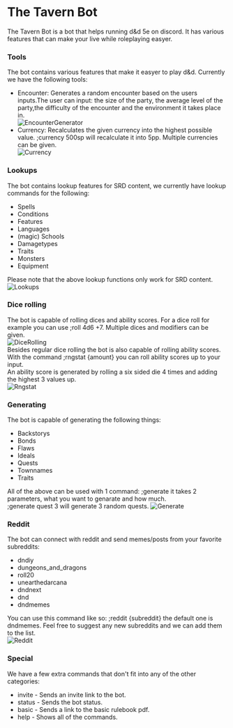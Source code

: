 # The Tavern Bot
The Tavern Bot is a bot that helps running d&d 5e on discord.
It has various features that can make your live while roleplaying easyer.

### Tools
The bot contains various features that make it easyer to play d&d.
Currently we have the following tools:
* Encounter: Generates a random encounter based on the users inputs.The user can input: the size of the party, the average level of the party,the difficulty of the encounter and the environment it takes place in. <br>
![EncounterGenerator](https://github.com/RubenJ01/rewrite/blob/master/samples/EncounterGen.PNG)
* Currency: Recalculates the given currency into the highest possible value. ;currency 500sp will recalculate it into 5pp.
Multiple currencies can be given. <br>
![Currency](https://github.com/RubenJ01/rewrite/blob/master/samples/Currency.PNG)

### Lookups
The bot contains lookup features for SRD content, we currently have lookup
commands for the following:
* Spells
* Conditions
* Features
* Languages
* (magic) Schools
* Damagetypes
* Traits
* Monsters
* Equipment

Please note that the above lookup functions only work for SRD content.<br>
![Lookups](https://github.com/RubenJ01/rewrite/blob/master/samples/Lookups.PNG)

### Dice rolling
The bot is capable of rolling dices and ability scores.
For a dice roll for example you can use ;roll 4d6 +7.
Multiple dices and modifiers can be given. <br>
![DiceRolling](https://github.com/RubenJ01/rewrite/blob/master/samples/diceroller.PNG) <br>
Besides regular dice rolling the bot is also capable of rolling ability scores.
With the command ;rngstat {amount} you can roll ability scores up to your input. <br>
An ability score is generated by rolling a six sided die 4 times and adding the highest 3 values up.<br>
![Rngstat](https://github.com/RubenJ01/rewrite/blob/master/samples/rngstat.PNG)

### Generating
The bot is capable of generating the following things:
* Backstorys
* Bonds
* Flaws
* Ideals
* Quests
* Townnames
* Traits

All of the above can be used with 1 command: ;generate it takes 2 parameters, what you want to genarate and how much. <br>
;generate quest 3 will generate 3 random quests.
![Generate](https://github.com/RubenJ01/rewrite/blob/master/samples/generator.PNG)

### Reddit
The bot can connect with reddit and send memes/posts from your favorite subreddits:
* dndiy
* dungeons_and_dragons
* roll20
* unearthedarcana
* dndnext
* dnd
* dndmemes

You can use this command like so: ;reddit {subreddit} the default one is dndmemes. Feel free to suggest any new subreddits and we can add them to the list. <br>
![Reddit](https://github.com/RubenJ01/rewrite/blob/master/samples/reddit.PNG)

### Special
We have a few extra commands that don't fit into any of the other categories:
* invite - Sends an invite link to the bot.
* status - Sends the bot status.
* basic - Sends a link to the basic rulebook pdf.
* help - Shows all of the commands.
